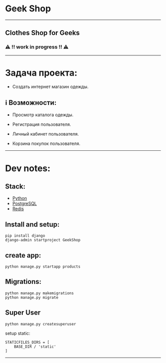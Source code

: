 # Geek Shop

---

## Clothes Shop for Geeks

### :warning: !! work in progress !! :warning:

---
# Задача проекта:
* Создать интернет магазин одежды.

## :information_source: Возможности:
* Просмотр каталога одежды.

* Регистрация пользователя.

* Личный кабинет пользователя.

* Корзина покупок пользователя.

---

# Dev notes:

## Stack:

- [Python](https://www.python.org/downloads/)
- [PostgreSQL](https://www.postgresql.org/)
- [Redis](https://redis.io/)

## Install and setup:
```
pip install django
django-admin startproject GeekShop
```

## create app:
```
python manage.py startapp products
```

## Migrations:
```
python manage.py makemigrations
python manage.py migrate
```

## Super User
```
python manage.py createsuperuser
```


setup static:
```
STATICFILES_DIRS = [
    BASE_DIR / 'static'
]
```

---



